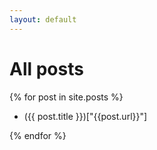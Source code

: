 ```yaml
---
layout: default
---
```


# All posts

{% for post in site.posts %}
* ({{ post.title }})["{{post.url}}"]
</ul>
{% endfor %}

